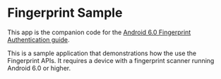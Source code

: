 Fingerprint Sample
==================

This app is the companion code for the [Android 6.0 Fingerprint Authentication guide](http://developer.xamarin.com/guides/android/platform_features/fingerprint-authentication).

This is a sample application that demonstrations how the use the Fingerprint APIs. It requires a device with a fingerprint scanner running Android 6.0 or higher.
